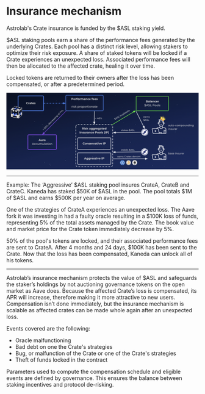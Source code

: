 # Insurance mechanism

Astrolab's Crate insurance is funded by the $ASL staking yield.

$ASL staking pools earn a share of the performance fees generated by the underlying Crates. Each pool has a distinct risk level, allowing stakers to optimize their risk exposure. A share of staked tokens will be locked if a Crate experiences an unexpected loss. Associated performance fees will then be allocated to the affected crate, healing it over time.

Locked tokens are returned to their owners after the loss has been compensated, or after a predetermined period.

![insurance flow chart](/media/asl-insurance-flow.png)

---

Example: The ‘Aggressive’ $ASL staking pool insures CrateA, CrateB and CrateC. Kaneda has staked $50K of $ASL in the pool. The pool totals $1M of $ASL and earns $500K per year on average.

One of the strategies of CrateA experiences an unexpected loss. The Aave fork it was investing in had a faulty oracle resulting in a $100K loss of funds, representing 5% of the total assets managed by the Crate. The book value and market price for the Crate token immediately decrease by 5%.

50% of the pool's tokens are locked, and their associated performance fees are sent to CrateA. After 4 months and 24 days, $100K has been sent to the Crate. Now that the loss has been compensated, Kaneda can unlock all of his tokens.

---

Astrolab’s insurance mechanism protects the value of $ASL and safeguards the staker’s holdings by not auctioning governance tokens on the open market as Aave does. Because the affected Crate’s loss is compensated, its APR will increase, therefore making it more attractive to new users. Compensation isn’t done immediately, but the insurance mechanism is scalable as affected crates can be made whole again after an unexpected loss.

Events covered are the following:

- Oracle malfunctioning
- Bad debt on one the Crate's strategies
- Bug, or malfunction of the Crate or one of the Crate's strategies
- Theft of funds locked in the contract

Parameters used to compute the compensation schedule and eligible events are defined by governance. This ensures the balance between staking incentives and protocol de-risking.
